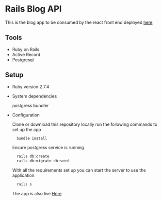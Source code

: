 # Rails Blog API

This is the blog app to be consumed by the react front end deployed [here]("")

## Tools

- Ruby on Rails
- Active Record
- Postgresql

## Setup

- Ruby version 2.7.4

- System dependencies

  postgress
  bundler

- Configuration

  Clone or download this repository locally
  run the following commands to set up the app

  ```bash
    bundle install
  ```

  Ensure postgress service is running

  ```bash
    rails db:create
    rails db:migrate db:seed
  ```

  With all the requirements set up you can start the server to use the application

  ```bash
    rails s
  ```

  The app is also live [Here](https://blogapp-production-49a6.up.railway.app/)
